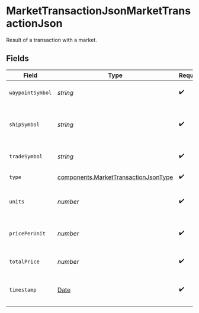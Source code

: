 # MarketTransactionJsonMarketTransactionJson

Result of a transaction with a market.


## Fields

| Field                                                                                         | Type                                                                                          | Required                                                                                      | Description                                                                                   |
| --------------------------------------------------------------------------------------------- | --------------------------------------------------------------------------------------------- | --------------------------------------------------------------------------------------------- | --------------------------------------------------------------------------------------------- |
| `waypointSymbol`                                                                              | *string*                                                                                      | :heavy_check_mark:                                                                            | The symbol of the waypoint.                                                                   |
| `shipSymbol`                                                                                  | *string*                                                                                      | :heavy_check_mark:                                                                            | The symbol of the ship that made the transaction.                                             |
| `tradeSymbol`                                                                                 | *string*                                                                                      | :heavy_check_mark:                                                                            | The symbol of the trade good.                                                                 |
| `type`                                                                                        | [components.MarketTransactionJsonType](../../models/components/markettransactionjsontype.md)  | :heavy_check_mark:                                                                            | The type of transaction.                                                                      |
| `units`                                                                                       | *number*                                                                                      | :heavy_check_mark:                                                                            | The number of units of the transaction.                                                       |
| `pricePerUnit`                                                                                | *number*                                                                                      | :heavy_check_mark:                                                                            | The price per unit of the transaction.                                                        |
| `totalPrice`                                                                                  | *number*                                                                                      | :heavy_check_mark:                                                                            | The total price of the transaction.                                                           |
| `timestamp`                                                                                   | [Date](https://developer.mozilla.org/en-US/docs/Web/JavaScript/Reference/Global_Objects/Date) | :heavy_check_mark:                                                                            | The timestamp of the transaction.                                                             |